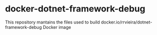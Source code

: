 # docker-dotnet-framework-debug
This repository mantains the files used to build docker.io/rrvieira/dotnet-framework-debug Docker image

